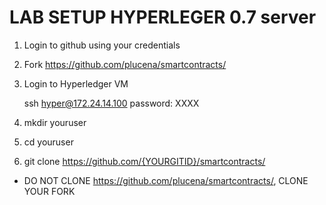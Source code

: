 LAB SETUP HYPERLEGER 0.7 server
================================

1. Login to github using your credentials

2. Fork https://github.com/plucena/smartcontracts/

3. Login to Hyperledger VM
  
      ssh hyper@172.24.14.100
      password: XXXX

4. mkdir youruser

5. cd youruser

6. git clone https://github.com/{YOURGITID}/smartcontracts/

* DO NOT CLONE https://github.com/plucena/smartcontracts/, CLONE YOUR FORK




